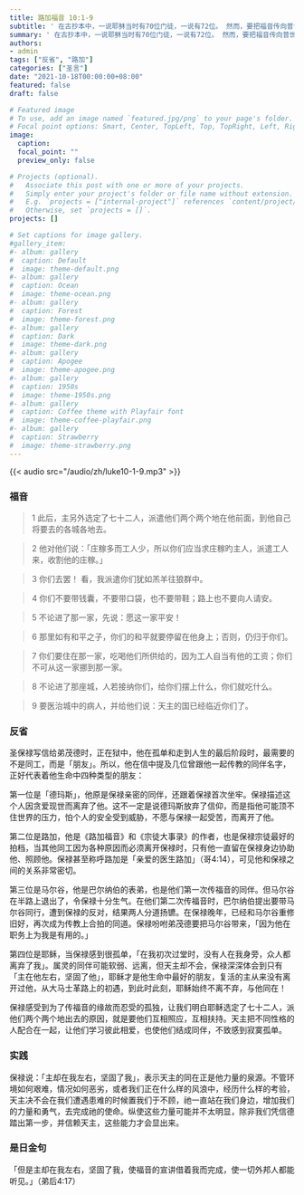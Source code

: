 ```yaml
---
title: 路加福音 10:1-9
subtitle: ' 在古抄本中，一说耶稣当时有70位门徒，一说有72位。 然而，要把福音传向普世，门徒的这些数字远远不够，正如耶稣自己形容的：「庄稼多，工人少」。 耶稣这样的表达也出现在另外两部福音中（玛9:37-38；若4:35），借此展现庄稼急待收获的图像，对应祂讲的撒种者的比喻。 在今天的福音中，耶稣也为门徒们细细地讲论福传原则，这原则包括放弃对物质的依附感，也包括在福传路上如何行事为人。 祂亲口教导门徒要说两句话：「愿这一家平安！」和「天主的国已临近你们了！」借此带给聆听者平安与好消息。 我常能对人讲出这些温暖人心的话语吗？'
summary: ' 在古抄本中，一说耶稣当时有70位门徒，一说有72位。 然而，要把福音传向普世，门徒的这些数字远远不够，正如耶稣自己形容的：「庄稼多，工人少」。 耶稣这样的表达也出现在另外两部福音中（玛9:37-38；若4:35），借此展现庄稼急待收获的图像，对应祂讲的撒种者的比喻。 在今天的福音中，耶稣也为门徒们细细地讲论福传原则，这原则包括放弃对物质的依附感，也包括在福传路上如何行事为人。 祂亲口教导门徒要说两句话：「愿这一家平安！」和「天主的国已临近你们了！」借此带给聆听者平安与好消息。 我常能对人讲出这些温暖人心的话语吗？'
authors:
- admin
tags: ["反省", "路加"]
categories: ["圣言"]
date: "2021-10-18T00:00:00+08:00"
featured: false
draft: false

# Featured image
# To use, add an image named `featured.jpg/png` to your page's folder.
# Focal point options: Smart, Center, TopLeft, Top, TopRight, Left, Right, BottomLeft, Bottom, BottomRight
image:
  caption:
  focal_point: ""
  preview_only: false

# Projects (optional).
#   Associate this post with one or more of your projects.
#   Simply enter your project's folder or file name without extension.
#   E.g. `projects = ["internal-project"]` references `content/project/deep-learning/index.md`.
#   Otherwise, set `projects = []`.
projects: []

# Set captions for image gallery.
#gallery_item:
#- album: gallery
#  caption: Default
#  image: theme-default.png
#- album: gallery
#  caption: Ocean
#  image: theme-ocean.png
#- album: gallery
#  caption: Forest
#  image: theme-forest.png
#- album: gallery
#  caption: Dark
#  image: theme-dark.png
#- album: gallery
#  caption: Apogee
#  image: theme-apogee.png
#- album: gallery
#  caption: 1950s
#  image: theme-1950s.png
#- album: gallery
#  caption: Coffee theme with Playfair font
#  image: theme-coffee-playfair.png
#- album: gallery
#  caption: Strawberry
#  image: theme-strawberry.png
---
```


{{< audio src="/audio/zh/luke10-1-9.mp3" >}}

### 福音
> 1 此后，主另外选定了七十二人，派遣他们两个两个地在他前面，到他自己将要去的各城各地去。

> 2 他对他们说：「庄稼多而工人少，所以你们应当求庄稼旳主人，派遣工人来，收割他的庄稼。」

> 3 你们去罢！ 看，我派遣你们犹如羔羊往狼群中。

> 4 你们不要带钱囊，不要带口袋，也不要带鞋；路上也不要向人请安。

> 5 不论进了那一家，先说：愿这一家平安！

> 6 那里如有和平之子，你们的和平就要停留在他身上；否则，仍归于你们。

> 7 你们要住在那一家，吃喝他们所供给的，因为工人自当有他的工资；你们不可从这一家挪到那一家。

> 8 不论进了那座城，人若接纳你们，给你们摆上什么，你们就吃什么。

> 9 要医治城中的病人，并给他们说：天主的国已经临近你们了。

### 反省
圣保禄写信给弟茂德时，正在狱中，他在孤单和走到人生的最后阶段时，最需要的不是同工，而是「朋友」。所以，他在信中提及几位曾跟他一起传教的同伴名字，正好代表着他生命中四种类型的朋友：

第一位是「德玛斯」，他原是保禄亲密的同伴，还跟着保禄首次坐牢。保禄描述这个人因贪爱现世而离弃了他。这不一定是说德玛斯放弃了信仰，而是指他可能顶不住世界的压力，怕个人的安全受到威胁，不愿与保禄一起受苦，而离开了他。

第二位是路加，他是《路加福音》和《宗徒大事录》的作者，也是保禄宗徒最好的拍档，当其他同工因为各种原因而必须离开保禄时，只有他一直留在保禄身边协助他、照顾他。保禄甚至称呼路加是「亲爱的医生路加」（哥4:14），可见他和保禄之间的关系非常密切。

第三位是马尔谷，他是巴尔纳伯的表弟，也是他们第一次传福音的同伴。但马尔谷在半路上退出了，令保禄十分生气。在他们第二次传福音时，巴尔纳伯提出要带马尔谷同行，遭到保禄的反对，结果两人分道扬镳。在保禄晚年，已经和马尔谷重修旧好，再次成为传教上合拍的同道。保禄吩咐弟茂德要把马尔谷带来，「因为他在职务上为我是有用的。」

第四位是耶稣，当保禄感到很孤单，「在我初次过堂时，没有人在我身旁，众人都离弃了我」。属灵的同伴可能软弱、远离，但天主却不会，保禄深深体会到只有「主在他左右，坚固了他」，耶稣才是他生命中最好的朋友，复活的主从来没有离开过他，从大马士革路上的初遇，到此时此刻，耶稣始终不离不弃，与他同在！

保禄感受到为了传福音的缘故而忍受的孤独，让我们明白耶稣选定了七十二人，派他们两个两个地出去的原因，就是要他们互相照应，互相扶持。天主把不同性格的人配合在一起，让他们学习彼此相爱，也使他们结成同伴，不致感到寂寞孤单。

### 实践
保禄说：「主却在我左右，坚固了我」，表示天主的同在正是他力量的泉源。不管环境如何艰难，情况如何恶劣，或者我们正在什么样的风浪中，经历什么样的考验，天主决不会在我们遭遇患难的时候置我们于不顾，祂一直站在我们身边，增加我们的力量和勇气，去完成祂的使命。纵使这些力量可能并不太明显，除非我们凭信德踏出第一步，并信赖天主，这些能力才会显出来。

### 是日金句
「但是主却在我左右，坚固了我，使福音的宣讲借着我而完成，使一切外邦人都能听见。」（弟后4:17）
